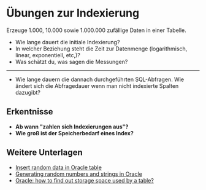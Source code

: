 # Übungen zur Indexierung

Erzeuge 1.000, 10.000 sowie 1.000.000 zufällige Daten in einer Tabelle.

 - Wie lange dauert die initiale Indexierung?
 - In welcher Beziehung steht die Zeit zur Datenmenge (logarithmisch, linear, exponentiell, etc,)?
  - Was schätzt du, was sagen die Messungen?
<hr>

  - Wie lange dauern die dannach durchgeführten SQL-Abfragen. Wie ändert sich die Abfragedauer wenn man nicht indexierte Spalten dazugibt?



## Erkentnisse

 - **Ab wann "zahlen sich Indexierungen aus"?**
 - **Wie groß ist der Speicherbedarf eines Index?**


 ## Weitere Unterlagen

  <!-- - [SQL Index | Socratica](https://www.youtube.com/watch?v=fsG1XaZEa78) -->
  - [Insert random data in Oracle table](https://stackoverflow.com/a/33860584/17996814)
  - [Generating random numbers and strings in Oracle](https://www.databasejournal.com/oracle/generating-random-numbers-and-strings-in-oracle/)
  - [Oracle: how to find out storage space used by a table?](https://serverfault.com/a/132625/505064)
